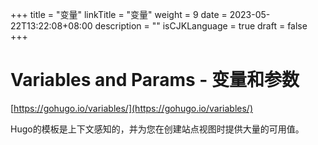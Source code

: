 +++
title = "变量"
linkTitle = "变量"
weight = 9
date = 2023-05-22T13:22:08+08:00
description = ""
isCJKLanguage = true
draft = false
+++

# Variables and Params - 变量和参数

[https://gohugo.io/variables/](https://gohugo.io/variables/)

​	Hugo的模板是上下文感知的，并为您在创建站点视图时提供大量的可用值。